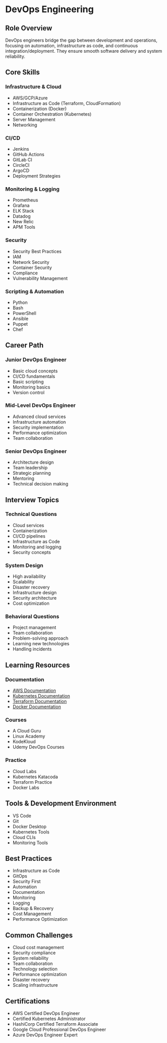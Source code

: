 # DevOps Engineering

## Role Overview

DevOps engineers bridge the gap between development and operations, focusing on automation, infrastructure as code, and continuous integration/deployment. They ensure smooth software delivery and system reliability.

## Core Skills

### Infrastructure & Cloud

- AWS/GCP/Azure
- Infrastructure as Code (Terraform, CloudFormation)
- Containerization (Docker)
- Container Orchestration (Kubernetes)
- Server Management
- Networking

### CI/CD

- Jenkins
- GitHub Actions
- GitLab CI
- CircleCI
- ArgoCD
- Deployment Strategies

### Monitoring & Logging

- Prometheus
- Grafana
- ELK Stack
- Datadog
- New Relic
- APM Tools

### Security

- Security Best Practices
- IAM
- Network Security
- Container Security
- Compliance
- Vulnerability Management

### Scripting & Automation

- Python
- Bash
- PowerShell
- Ansible
- Puppet
- Chef

## Career Path

### Junior DevOps Engineer

- Basic cloud concepts
- CI/CD fundamentals
- Basic scripting
- Monitoring basics
- Version control

### Mid-Level DevOps Engineer

- Advanced cloud services
- Infrastructure automation
- Security implementation
- Performance optimization
- Team collaboration

### Senior DevOps Engineer

- Architecture design
- Team leadership
- Strategic planning
- Mentoring
- Technical decision making

## Interview Topics

### Technical Questions

- Cloud services
- Containerization
- CI/CD pipelines
- Infrastructure as Code
- Monitoring and logging
- Security concepts

### System Design

- High availability
- Scalability
- Disaster recovery
- Infrastructure design
- Security architecture
- Cost optimization

### Behavioral Questions

- Project management
- Team collaboration
- Problem-solving approach
- Learning new technologies
- Handling incidents

## Learning Resources

### Documentation

- [AWS Documentation](https://docs.aws.amazon.com/)
- [Kubernetes Documentation](https://kubernetes.io/docs/)
- [Terraform Documentation](https://www.terraform.io/docs/)
- [Docker Documentation](https://docs.docker.com/)

### Courses

- A Cloud Guru
- Linux Academy
- KodeKloud
- Udemy DevOps Courses

### Practice

- Cloud Labs
- Kubernetes Katacoda
- Terraform Practice
- Docker Labs

## Tools & Development Environment

- VS Code
- Git
- Docker Desktop
- Kubernetes Tools
- Cloud CLIs
- Monitoring Tools

## Best Practices

- Infrastructure as Code
- GitOps
- Security First
- Automation
- Documentation
- Monitoring
- Logging
- Backup & Recovery
- Cost Management
- Performance Optimization

## Common Challenges

- Cloud cost management
- Security compliance
- System reliability
- Team collaboration
- Technology selection
- Performance optimization
- Disaster recovery
- Scaling infrastructure

## Certifications

- AWS Certified DevOps Engineer
- Certified Kubernetes Administrator
- HashiCorp Certified Terraform Associate
- Google Cloud Professional DevOps Engineer
- Azure DevOps Engineer Expert
